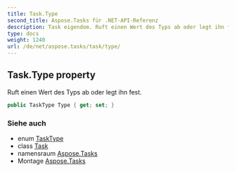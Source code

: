 ```yaml
---
title: Task.Type
second_title: Aspose.Tasks für .NET-API-Referenz
description: Task eigendom. Ruft einen Wert des Typs ab oder legt ihn fest.
type: docs
weight: 1240
url: /de/net/aspose.tasks/task/type/
---
```

## Task.Type property

Ruft einen Wert des Typs ab oder legt ihn fest.

```csharp
public TaskType Type { get; set; }
```

### Siehe auch

* enum [TaskType](../../tasktype/)
* class [Task](../)
* namensraum [Aspose.Tasks](../../task/)
* Montage [Aspose.Tasks](../../../)


